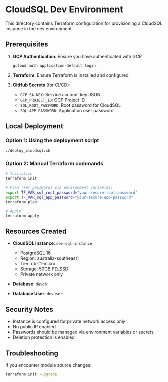 # CloudSQL Dev Environment

This directory contains Terraform configuration for provisioning a CloudSQL instance in the dev environment.

## Prerequisites

1. **GCP Authentication**: Ensure you have authenticated with GCP
   ```bash
   gcloud auth application-default login
   ```

2. **Terraform**: Ensure Terraform is installed and configured

3. **GitHub Secrets** (for CI/CD):
   - `GCP_SA_KEY`: Service account key JSON
   - `GCP_PROJECT_ID`: GCP Project ID
   - `SQL_ROOT_PASSWORD`: Root password for CloudSQL
   - `SQL_APP_PASSWORD`: Application user password

## Local Deployment

### Option 1: Using the deployment script
```bash
./deploy_cloudsql.sh
```

### Option 2: Manual Terraform commands
```bash
# Initialize
terraform init

# Plan (set passwords via environment variables)
export TF_VAR_sql_root_password="your-secure-root-password"
export TF_VAR_sql_app_password="your-secure-app-password"
terraform plan

# Apply
terraform apply
```

## Resources Created

- **CloudSQL Instance**: `dev-sql-instance`
  - PostgreSQL 16
  - Region: australia-southeast1
  - Tier: db-f1-micro
  - Storage: 50GB PD_SSD
  - Private network only

- **Database**: `devdb`

- **Database User**: `devuser`

## Security Notes

- Instance is configured for private network access only
- No public IP enabled
- Passwords should be managed via environment variables or secrets
- Deletion protection is enabled

## Troubleshooting

If you encounter module source changes:
```bash
terraform init -upgrade
``` 